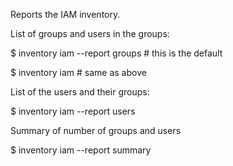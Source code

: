 Reports the IAM inventory.

List of groups and users in the groups:

$ inventory iam --report groups # this is the default

$ inventory iam  # same as above

List of the users and their groups:

$ inventory iam --report users

Summary of number of groups and users

$ inventory iam --report summary
